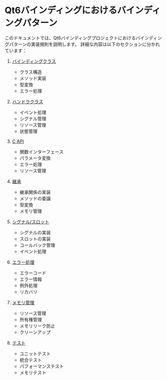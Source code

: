 # Qt6バインディングにおけるバインディングパターン

このドキュメントでは、Qt6バインディングプロジェクトにおけるバインディングパターンの実装規則を説明します。
詳細な内容は以下のセクションに分かれています：

1. [バインディングクラス](binding_patterns/1_binding_class.md)
   - クラス構造
   - メソッド実装
   - 型変換
   - エラー処理

2. [ハンドラクラス](binding_patterns/2_handler_class.md)
   - イベント処理
   - シグナル管理
   - リソース管理
   - 状態管理

3. [C API](binding_patterns/3_c_api.md)
   - 関数インターフェース
   - パラメータ変換
   - エラー処理
   - リソース管理

4. [継承](binding_patterns/4_inheritance.md)
   - 継承関係の実装
   - メソッドの委譲
   - 型変換
   - メモリ管理

5. [シグナル/スロット](binding_patterns/5_signal_slot.md)
   - シグナルの実装
   - スロットの実装
   - コールバック管理
   - イベント処理

6. [エラー処理](binding_patterns/6_error_handling.md)
   - エラーコード
   - エラー情報
   - 例外処理
   - リカバリ

7. [メモリ管理](binding_patterns/7_memory_management.md)
   - リソース管理
   - 所有権管理
   - メモリリーク防止
   - クリーンアップ

8. [テスト](binding_patterns/8_testing.md)
   - ユニットテスト
   - 統合テスト
   - パフォーマンステスト
   - メモリテスト
